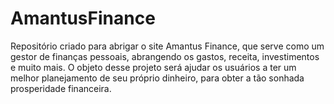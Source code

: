 # AmantusFinance
Repositório criado para abrigar o site Amantus Finance, que serve como um gestor de finanças pessoais, abrangendo os gastos, receita, investimentos e muito mais. O objeto desse projeto será ajudar os usuários a ter um melhor planejamento de seu próprio dinheiro, para obter a tão sonhada prosperidade financeira.
